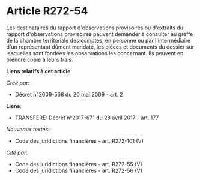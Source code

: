 # Article R272-54

Les destinataires du rapport d'observations provisoires ou d'extraits du rapport d'observations provisoires peuvent demander
à consulter au greffe de la chambre territoriale des comptes, en personne ou par l'intermédiaire d'un représentant dûment
mandaté, les pièces et documents du dossier sur lesquelles sont fondées les observations les concernant. Ils peuvent en
prendre copie à leurs frais.

**Liens relatifs à cet article**

_Créé par_:

  - Décret n°2009-568 du 20 mai 2009 - art. 2

**Liens**:

  - TRANSFERE: Décret n°2017-671 du 28 avril 2017 - art. 177

_Nouveaux textes_:

  - Code des juridictions financières - art. R272-101 (V)

_Cité par_:

  - Code des juridictions financières - art. R272-55 (V)
  - Code des juridictions financières - art. R272-56 (V)
